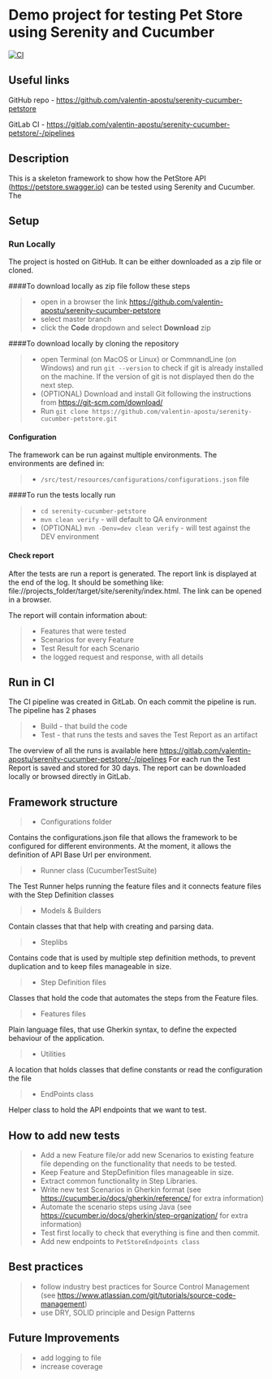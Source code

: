 # Demo project for testing Pet Store using Serenity and Cucumber

[![CI](https://gitlab.com/valentin-apostu/serenity-cucumber-petstore/badges/master/pipeline.svg)](https://gitlab.com/valentin-apostu/serenity-cucumber-petstore/-/commits/master)

## Useful links
GitHub repo - https://github.com/valentin-apostu/serenity-cucumber-petstore

GitLab CI - https://gitlab.com/valentin-apostu/serenity-cucumber-petstore/-/pipelines

## Description
This is a skeleton framework to show how the PetStore API (https://petstore.swagger.io) can be tested using Serenity and Cucumber.
The 
## Setup
### Run Locally
The project is hosted on GitHub. It can be either downloaded as a zip file or cloned.

####To download locally as zip file follow these steps
> * open in a browser the link https://github.com/valentin-apostu/serenity-cucumber-petstore</br>
> * select master branch
> * click the __Code__ dropdown and select __Download__ zip
>
####To download locally by cloning the repository
> * open Terminal (on MacOS or Linux) or CommnandLine (on Windows) and run 
> ```git --version```
 to check if git is already installed on the machine. If the version of git is not displayed then do the next step.
> * (OPTIONAL) Download and install Git following the instructions from https://git-scm.com/download/ 
> * Run ```git clone https://github.com/valentin-apostu/serenity-cucumber-petstore.git```

#### Configuration
The framework can be run against multiple environments. The environments are defined in:
> * ```/src/test/resources/configurations/configurations.json``` file

####To run the tests locally run
> * ```cd serenity-cucumber-petstore```
> * ```mvn clean verify``` - will default to QA environment
> * (OPTIONAL) ```mvn -Denv=dev clean verify``` - will test against the DEV environment

#### Check report
After the tests are run a report is generated. The report link is displayed at the end of the log. It should be something like:
file://projects_folder/target/site/serenity/index.html. The link can be opened in a browser. 

The report will contain information about:
> * Features that were tested
> * Scenarios for every Feature
> * Test Result for each Scenario
> * the logged request and response, with all details

## Run in CI
The CI pipeline was created in GitLab. On each commit the pipeline is run. The pipeline has 2 phases
> * Build - that build the code
> * Test - that runs the tests and saves the Test Report as an artifact 

The overview of all the runs is available here https://gitlab.com/valentin-apostu/serenity-cucumber-petstore/-/pipelines
For each run the Test Report is saved and stored for 30 days. The report can be downloaded locally or browsed directly in GitLab.

## Framework structure
> * Configurations folder

Contains the configurations.json file that allows the framework to be configured for different environments. At the moment, it allows the definition of API Base Url per environment.
> * Runner class (CucumberTestSuite)

The Test Runner helps running the feature files and it connects feature files with the Step Definition classes
> * Models & Builders

Contain classes that that help with creating and parsing data.
> * Steplibs

Contains code that is used by multiple step definition methods, to prevent duplication and to keep files manageable in size.  
> * Step Definition files

Classes that hold the code that automates the steps from the Feature files.
> * Features files

Plain language files, that use Gherkin syntax, to define the expected behaviour of the application.
> * Utilities

A location that holds classes that define constants or read the configuration the file
> * EndPoints class

Helper class to hold the API endpoints that we want to test.

## How to add new tests
> * Add a new Feature file/or add new Scenarios to existing feature file depending on the functionality that needs to be tested.
> * Keep Feature and StepDefinition files manageable in size.
> * Extract common functionality in Step Libraries.
> * Write new test Scenarios in Gherkin format (see https://cucumber.io/docs/gherkin/reference/ for extra information)
> * Automate the scenario steps using Java (see https://cucumber.io/docs/gherkin/step-organization/ for extra information)
> * Test first locally to check that everything is fine and then commit.
> * Add new endpoints to ```PetStoreEndpoints class```

## Best practices 
> * follow industry best practices for Source Control Management (see https://www.atlassian.com/git/tutorials/source-code-management)
> * use DRY, SOLID principle and Design Patterns

## Future Improvements
> * add logging to file
> * increase coverage


